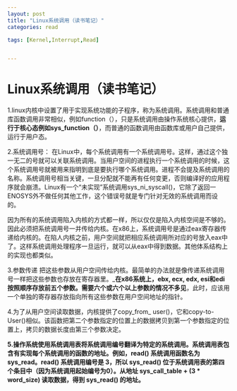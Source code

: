 ```yaml
---
layout: post
title: "Linux系统调用（读书笔记）"
categories: read

tags: [Kernel,Interrupt,Read]


---
```

Linux系统调用（读书笔记）
==========================
1.linux内核中设置了用于实现系统功能的子程序，称为系统调用。系统调用和普通库函数调用非常相似，例如function（），只是系统调用由操作系统核心提供，__运行于核心态例如sys_function（）__，而普通的函数调用由函数库或用户自己提供，运行于用户态。

2.系统调用号：
在Linux中，每个系统调用有一个系统调用号。这样，通过这个独一无二的号就可以关联系统调用。当用户空间的进程执行一个系统调用的时候，这个系统调用号就被用来指明到底是要执行哪个系统调用。进程不会提及系统调用的名称。系统调用号相当关键，一旦分配就不能再有任何变更，否则编译好的应用程序就会崩溃。Linux有一个“未实现”系统调用sys_ni_syscall()，它除了返回一ENOSYS外不做任何其他工作，这个错误号就是专门针对无效的系统调用而设的。

因为所有的系统调用陷入内核的方式都一样，所以仅仅是陷入内核空间是不够的。因此必须把系统调用号一并传给内核。在x86上，系统调用号是通过eax寄存器传递给内核的。在陷人内核之前，用户空间就把相应系统调用所对应的号放入eax中了。这样系统调用处理程序一旦运行，就可以从eax中得到数据。其他体系结构上的实现也都类似。

3.参数传递
把这些参数从用户空间传给内核。最简单的办法就是像传递系统调用号一样把这些参数也存放在寄存器里。___在x86系统上，ebx, ecx, edx, esi和edi按照顺序存放前五个参数。需要六个或六个以上参数的情况不多见__，此时，应该用一个单独的寄存器存放指向所有这些参数在用户空间地址的指针。

4.为了从用户空间读取数据，内核提供了copy_from_ user()，它和copy-to-User()相似。该函数把第二个参数指定的位置上的数据拷贝到第一个参数指定的位置上，拷贝的数据长度由第三个参数决定。

__5.操作系统使用系统调用表将系统调用编号翻译为特定的系统调用。系统调用表包含有实现每个系统调用的函数的地址。例如，read() 系统调用函数名为 sys_read。read() 系统调用编号是 3，所以 sys_read() 位于系统调用表的第四个条目中（因为系统调用起始编号为0）。从地址 sys_call_table + (3 * word_size) 读取数据，得到 sys_read() 的地址。__
